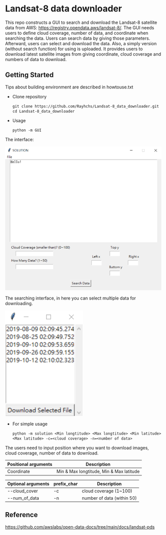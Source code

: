 # Landsat-8 data downloader
This repo constructs a GUI to search and download the Landsat-8 satellite data from AWS: https://registry.opendata.aws/landsat-8/.  The GUI needs users to define cloud coverage, number of data, and coordinate when searching the data. Users can search data by giving those parameters. Afterward, users can select and download the data. Also, a simply version (without search function) for using is uploaded. It provides users to download latest satellite images from giving coordinate, cloud coverage and numbers of data to download.

## Getting Started
Tips about building environment are described in howtouse.txt
* Clone repository

      git clone https://github.com/Rayhchs/Landsat-8_data_downloader.git
      cd Landsat-8_data_downloader
      
* Usage

      python -m GUI
      
 The interface:
 
 <img src="https://github.com/Rayhchs/Landsat-8_data_downloader/blob/main/GUI_ex.png" alt="Editor" width="600" title="GUI">
 
 The searching interface, in here you can select multiple data for downloading.
 
 <img src="https://github.com/Rayhchs/Landsat-8_data_downloader/blob/main/GUI_ex2.png" alt="Editor" width="250" title="Searching panel">
      
* For simple usage

      python -m solution <Min longtitude> <Max longtitude> <Min latitude> <Max latitude> -c=<cloud coverage> -n=<number of data>
  
 The users need to input position where you want to download images, cloud coverage, number of data to download.
 
 
 | Positional arguments | Description |
 | ------------- | ------------- |
 | Coordinate | Min & Max longtitude, Min & Max latitude |
 
 | Optional arguments | prefix_char | Description |
 | ------------- | ------------- |------------- |
 | --cloud_cover | -c | cloud coverage (1~100) |
 | --num_of_data | -n | number of data (within 50) |
 
 ## Reference
 
 https://github.com/awslabs/open-data-docs/tree/main/docs/landsat-pds
